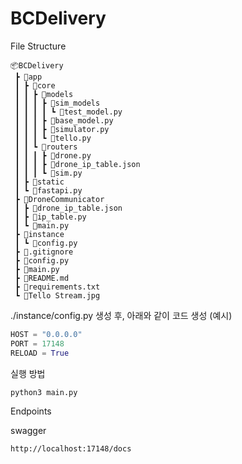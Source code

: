 # BCDelivery


File Structure
```
📦BCDelivery
 ┣ 📂app
 ┃ ┣ 📂core
 ┃ ┃ ┣ 📂models
 ┃ ┃ ┃ ┣ 📂sim_models
 ┃ ┃ ┃ ┃ ┗ 📜test_model.py
 ┃ ┃ ┃ ┣ 📜base_model.py
 ┃ ┃ ┃ ┣ 📜simulator.py
 ┃ ┃ ┃ ┗ 📜tello.py
 ┃ ┃ ┗ 📂routers
 ┃ ┃ ┃ ┣ 📜drone.py
 ┃ ┃ ┃ ┣ 📜drone_ip_table.json
 ┃ ┃ ┃ ┗ 📜sim.py
 ┃ ┣ 📂static
 ┃ ┗ 📜fastapi.py
 ┣ 📂DroneCommunicator
 ┃ ┣ 📜drone_ip_table.json
 ┃ ┣ 📜ip_table.py
 ┃ ┗ 📜main.py
 ┣ 📂instance
 ┃ ┗ 📜config.py
 ┣ 📜.gitignore
 ┣ 📜config.py
 ┣ 📜main.py
 ┣ 📜README.md
 ┣ 📜requirements.txt
 ┗ 📜Tello Stream.jpg
```

./instance/config.py 생성 후, 아래와 같이 코드 생성 (예시)

```python
HOST = "0.0.0.0"
PORT = 17148
RELOAD = True
```

실행 방법
```bash
python3 main.py
```

Endpoints

swagger
```http
http://localhost:17148/docs
```


